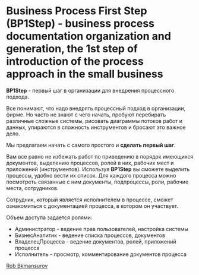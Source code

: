 # Business Process First Step (BP1Step) - business process documentation organization and generation, the 1st step of introduction of the process approach in the small business

**BP1Step** - первый шаг в организации для внедрения процессного подхода.

Все понимают, что надо внедрять процессный подход в организации, фирме.
Но часто не знают с чего начать, пробуют перебирать различные сложные системы, рисовать диаграммы потоков работ и данных, упираются в сложность инструментов и бросают это важное дело.

Мы предлагаем начать с самого простого и **сделать первый шаг**.

Вам все равно не избежать работ по приведению в порядок имеющихся документов, выделению процессов, ролей в них, рабочих мест и приложений (инструментов).
Используя **BP1Step** вы сможете выделить процессы, удобно вести их список.
Для каждого процесса можно посмотреть связанные с ним документы, подпроцессы, роли, рабочие места, сотрудников.

Сотрудник, который является исполнителем в процессе, сможет ознакомиться с документацией процесса, в котором он участвует.

Объем доступа задается ролями:

*  Администратор - ведение прав пользователей, настройка системы
*  БизнесАналитик - ведение списка процессов, документов
*  ВладелецПроцесса - ведение документов, ролей, приложений процесса
*  Исполнитель - просмотр, комментирование документов процесса


 [Rob Bkmansurov](robb@mail.ru)
